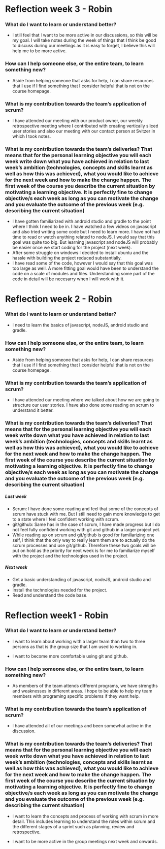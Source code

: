 # Reflection week 3 - Robin

### What do I want to learn or understand better?
- I still feel that I want to be more active in our discussions, so this will be my goal. I will take notes during the week of things that I think be good to discuss during our meetings as it is easy to forget, I believe this will help me to be more active.

### How can I help someone else, or the entire team, to learn something new?
- Aside from helping someone that asks for help, I can share resources that I use if I find something that I consider helpful that is not on the course homepage.

### What is my contribution towards the team’s application of scrum?
- I have attended our meeting with our product owner, our weekly retrospective meeting where I contributed with creating vertically sliced user stories and also our meeting with our contact person at Svitzer in which I took notes.

### What is my contribution towards the team’s deliveries? That means that for the personal learning objective you will each week write down what you have achieved in relation to last week’s ambition (technologies, concepts and skills learnt as well as how this was achieved), what you would like to achieve for the next week and how to make the change happen. The first week of the course you describe the current situation by motivating a learning objective. It is perfectly fine to change objective/s each week as long as you can motivate the change and you evaluate the outcome of the previous week (e.g. describing the current situation)
- I have gotten familiarized with android studio and gradle to the point where I think I need to be in. I have watched a few videos on javascript and also tried writing some code but I need to learn more. I have not had time to read or watch anything related to nodeJS.
I would say that this goal was quite too big. But learning javascript and nodeJS will probably be easier once we start coding for the project (next week).
- After some struggle on windows I decided to install ubuntu and the hassle with building the project reduced substantially.
- I have read some of the code, however I would say that this goal was too large as well. A more fitting goal would have been to understand the code on a scale of modules and files. Understanding some part of the code in detail will be necesarry when I will work with it.

# Reflection week 2 - Robin

### What do I want to learn or understand better?

- I need to learn the basics of javascript, nodeJS, android studio and gradle.

### How can I help someone else, or the entire team, to learn something new?
    
- Aside from helping someone that asks for help, I can share resources that I use if I find something that I consider helpful that is not on the course homepage.

### What is my contribution towards the team’s application of scrum?

- I have attended our meeting where we talked about how we are going to structure our user stories. I have also done some reading on scrum to understand it better.

### What is my contribution towards the team’s deliveries? That means that for the personal learning objective you will each week write down what you have achieved in relation to last week’s ambition (technologies, concepts and skills learnt as well as how this was achieved), what you would like to achieve for the next week and how to make the change happen. The first week of the course you describe the current situation by motivating a learning objective. It is perfectly fine to change objective/s each week as long as you can motivate the change and you evaluate the outcome of the previous week (e.g. describing the current situation)

##### Last week
- Scrum: I have done some reading and feel that some of the concepts of scrum have stuck with me. But I still need to gain more knowledge to get to a state where I feel confident working with scrum. 
- git/github: Same has in the case of scrum, I have made progress but I do not feel fully confident working with git and github in a larger project yet. 
- While reading up on scrum and git/github is good for familiarizing one self, I think that the only way to really learn them are to actually do the scrum processes and use git/github. Therefore these two goals will be put on hold as the priority for next week is for me to familiarize myself with the project and the technologies used in the project.
##### Next week
- Get a basic understanding of javascript, nodeJS, android studio and gradle.
- Install the technologies needed for the project.
- Read and understand the code base.

# Reflection week1 - Robin

### What do I want to learn or understand better?

- I want to learn about working with a larger team than two to three persons as that is the group size that I am used to working in.

- I want to become more comfortable using git and github.

### How can I help someone else, or the entire team, to learn something new?
    
- As members of the team attends different programs, we have strengths and weaknesses in different areas. I hope to be able to help my team members with programing specific problems if they want help.

### What is my contribution towards the team’s application of scrum?

- I have attended all of our meetings and been somewhat active in the discussion.     

### What is my contribution towards the team’s deliveries? That means that for the personal learning objective you will each week write down what you have achieved in relation to last week’s ambition (technologies, concepts and skills learnt as well as how this was achieved), what you would like to achieve for the next week and how to make the change happen. The first week of the course you describe the current situation by motivating a learning objective. It is perfectly fine to change objective/s each week as long as you can motivate the change and you evaluate the outcome of the previous week (e.g. describing the current situation)

- I want to learn the concepts and process of working with scrum in more detail. This includes learning to understand the roles within scrum and the different stages of a sprint such as planning, review and retrospective.

- I want to be more active in the group meetings next week and onwards.
